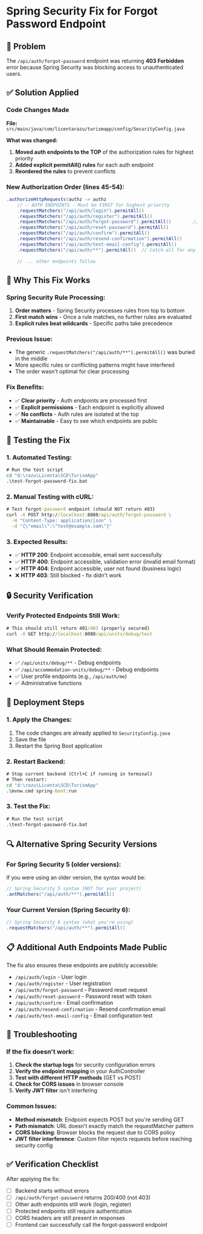 # Spring Security Fix for Forgot Password Endpoint

## 🔧 **Problem**
The `/api/auth/forgot-password` endpoint was returning **403 Forbidden** error because Spring Security was blocking access to unauthenticated users.

## ✅ **Solution Applied**

### **Code Changes Made**
**File:** `src/main/java/com/licentarazu/turismapp/config/SecurityConfig.java`

**What was changed:**
1. **Moved auth endpoints to the TOP** of the authorization rules for highest priority
2. **Added explicit permitAll() rules** for each auth endpoint
3. **Reordered the rules** to prevent conflicts

### **New Authorization Order (lines 45-54):**
```java
.authorizeHttpRequests(authz -> authz
    // ✅ AUTH ENDPOINTS - Must be FIRST for highest priority
    .requestMatchers("/api/auth/login").permitAll()
    .requestMatchers("/api/auth/register").permitAll()
    .requestMatchers("/api/auth/forgot-password").permitAll()        // 🔑 KEY FIX
    .requestMatchers("/api/auth/reset-password").permitAll()
    .requestMatchers("/api/auth/confirm").permitAll()
    .requestMatchers("/api/auth/resend-confirmation").permitAll()
    .requestMatchers("/api/auth/test-email-config").permitAll()
    .requestMatchers("/api/auth/**").permitAll()  // Catch-all for any other auth endpoints
    
    // ... other endpoints follow
```

## 🎯 **Why This Fix Works**

### **Spring Security Rule Processing:**
1. **Order matters** - Spring Security processes rules from top to bottom
2. **First match wins** - Once a rule matches, no further rules are evaluated
3. **Explicit rules beat wildcards** - Specific paths take precedence

### **Previous Issue:**
- The generic `.requestMatchers("/api/auth/**").permitAll()` was buried in the middle
- More specific rules or conflicting patterns might have interfered
- The order wasn't optimal for clear processing

### **Fix Benefits:**
- ✅ **Clear priority** - Auth endpoints are processed first
- ✅ **Explicit permissions** - Each endpoint is explicitly allowed
- ✅ **No conflicts** - Auth rules are isolated at the top
- ✅ **Maintainable** - Easy to see which endpoints are public

## 🧪 **Testing the Fix**

### **1. Automated Testing:**
```cmd
# Run the test script
cd "d:\razu\Licenta\SCD\TurismApp"
.\test-forgot-password-fix.bat
```

### **2. Manual Testing with cURL:**
```cmd
# Test forgot-password endpoint (should NOT return 403)
curl -X POST http://localhost:8080/api/auth/forgot-password \
  -H "Content-Type: application/json" \
  -d "{\"email\":\"test@example.com\"}"
```

### **3. Expected Results:**
- ✅ **HTTP 200**: Endpoint accessible, email sent successfully
- ✅ **HTTP 400**: Endpoint accessible, validation error (invalid email format)
- ✅ **HTTP 404**: Endpoint accessible, user not found (business logic)
- ❌ **HTTP 403**: Still blocked - fix didn't work

## 🔒 **Security Verification**

### **Verify Protected Endpoints Still Work:**
```cmd
# This should still return 401/403 (properly secured)
curl -X GET http://localhost:8080/api/units/debug/test
```

### **What Should Remain Protected:**
- ✅ `/api/units/debug/**` - Debug endpoints
- ✅ `/api/accommodation-units/debug/**` - Debug endpoints  
- ✅ User profile endpoints (e.g., `/api/auth/me`)
- ✅ Administrative functions

## 🚀 **Deployment Steps**

### **1. Apply the Changes:**
1. The code changes are already applied to `SecurityConfig.java`
2. Save the file
3. Restart the Spring Boot application

### **2. Restart Backend:**
```cmd
# Stop current backend (Ctrl+C if running in terminal)
# Then restart:
cd "d:\razu\Licenta\SCD\TurismApp"
.\mvnw.cmd spring-boot:run
```

### **3. Test the Fix:**
```cmd
# Run the test script
.\test-forgot-password-fix.bat
```

## 🔍 **Alternative Spring Security Versions**

### **For Spring Security 5 (older versions):**
If you were using an older version, the syntax would be:
```java
// Spring Security 5 syntax (NOT for your project)
.antMatchers("/api/auth/**").permitAll()
```

### **Your Current Version (Spring Security 6):**
```java
// Spring Security 6 syntax (what you're using)
.requestMatchers("/api/auth/**").permitAll()
```

## 📋 **Additional Auth Endpoints Made Public**

The fix also ensures these endpoints are publicly accessible:
- `/api/auth/login` - User login
- `/api/auth/register` - User registration  
- `/api/auth/forgot-password` - Password reset request
- `/api/auth/reset-password` - Password reset with token
- `/api/auth/confirm` - Email confirmation
- `/api/auth/resend-confirmation` - Resend confirmation email
- `/api/auth/test-email-config` - Email configuration test

## 🔧 **Troubleshooting**

### **If the fix doesn't work:**

1. **Check the startup logs** for security configuration errors
2. **Verify the endpoint mapping** in your AuthController
3. **Test with different HTTP methods** (GET vs POST)
4. **Check for CORS issues** in browser console
5. **Verify JWT filter** isn't interfering

### **Common Issues:**
- **Method mismatch**: Endpoint expects POST but you're sending GET
- **Path mismatch**: URL doesn't exactly match the requestMatcher pattern
- **CORS blocking**: Browser blocks the request due to CORS policy
- **JWT filter interference**: Custom filter rejects requests before reaching security config

## ✅ **Verification Checklist**

After applying the fix:
- [ ] Backend starts without errors
- [ ] `/api/auth/forgot-password` returns 200/400 (not 403)
- [ ] Other auth endpoints still work (login, register)
- [ ] Protected endpoints still require authentication
- [ ] CORS headers are still present in responses
- [ ] Frontend can successfully call the forgot-password endpoint
